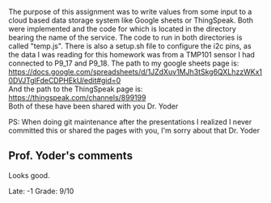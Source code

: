 The purpose of this assignment was to write values from some input to a cloud based data storage system like Google sheets or ThingSpeak. Both were implemented and the code for which is located in the directory bearing the name of the service. The code to run in both directories is called "temp.js". There is also a setup.sh file to configure the i2c pins, as the data I was reading for this homework was from a TMP101 sensor I had connected to P9_17 and P9_18. The path to my google sheets page is:
 https://docs.google.com/spreadsheets/d/1JZdXuv1MJh3tSkg6QXLhzzWKx10DVJTglFdeCDPHEkU/edit#gid=0  
 And the path to the ThingSpeak page is:  
 https://thingspeak.com/channels/899199  
 Both of these have been shared with you Dr. Yoder

 PS: When doing git maintenance after the presentations I realized I never committed this or shared the pages with you, I'm sorry about that Dr. Yoder

## Prof. Yoder's comments

Looks good.

Late: -1
Grade:  9/10
